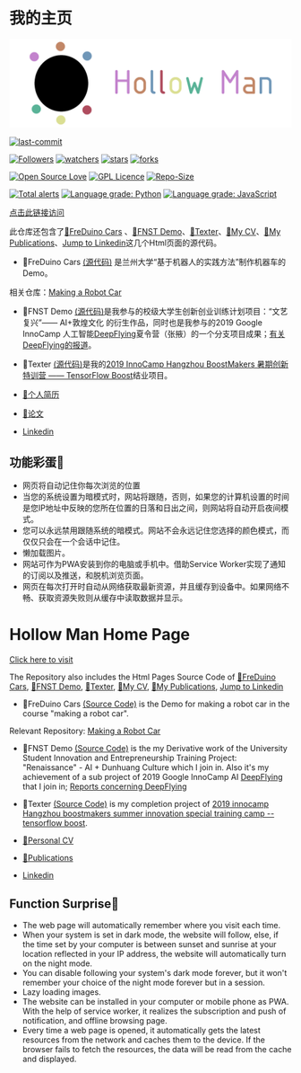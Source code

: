 # 我的主页

![](img/logo.gif)

[![last-commit](https://img.shields.io/github/last-commit/HollowMan6/HollowMan6.github.io)](../../graphs/commit-activity)

[![Followers](https://img.shields.io/github/followers/HollowMan6?style=social)](https://github.com/HollowMan6?tab=followers)
[![watchers](https://img.shields.io/github/watchers/HollowMan6/HollowMan6.github.io?style=social)](../../watchers)
[![stars](https://img.shields.io/github/stars/HollowMan6/HollowMan6.github.io?style=social)](../../stargazers)
[![forks](https://img.shields.io/github/forks/HollowMan6/HollowMan6.github.io?style=social)](../../network/members)

[![Open Source Love](https://img.shields.io/badge/-%E2%9D%A4%20Open%20Source-Green?style=flat-square&logo=Github&logoColor=white&link=https://hollowman6.github.io/fund.html)](https://hollowman6.github.io/fund.html)
[![GPL Licence](https://img.shields.io/badge/license-GPL-blue)](https://opensource.org/licenses/GPL-3.0/)
[![Repo-Size](https://img.shields.io/github/repo-size/HollowMan6/HollowMan6.github.io.svg)](../../archive/master.zip)

[![Total alerts](https://img.shields.io/lgtm/alerts/g/HollowMan6/HollowMan6.github.io.svg?logo=lgtm&logoWidth=18)](https://lgtm.com/projects/g/HollowMan6/HollowMan6.github.io/alerts/)
[![Language grade: Python](https://img.shields.io/lgtm/grade/python/g/HollowMan6/HollowMan6.github.io.svg?logo=lgtm&logoWidth=18)](https://lgtm.com/projects/g/HollowMan6/HollowMan6.github.io/context:python)
[![Language grade: JavaScript](https://img.shields.io/lgtm/grade/javascript/g/HollowMan6/HollowMan6.github.io.svg?logo=lgtm&logoWidth=18)](https://lgtm.com/projects/g/HollowMan6/HollowMan6.github.io/context:javascript)

[点击此链接访问](https://hollowman6.github.io)

此仓库还包含了[🚗FreDuino Cars](https://hollowman6.github.io/FreDuino) 、[📱FNST Demo](https://hollowman6.github.io/StyleTrans)、[📕Texter](https://hollowman6.github.io/Texter)、[📄My CV](https://hollowman6.github.io/CV)、[📝My Publications](https://hollowman6.github.io/Publications)、[Jump to Linkedin](https://hollowman6.github.io/Linkedin)这几个Html页面的源代码。

* 🚗FreDuino Cars [(源代码)](FreDuino/) 是兰州大学“基于机器人的实践方法”制作机器车的Demo。

相关仓库：[Making a Robot Car](https://github.com/HollowMan6/Answers-for-My-LZU-UG-Courses/tree/master/Making%20a%20Robot%20Car)

* 📱FNST Demo [(源代码)](StyleTrans/)是我参与的校级大学生创新创业训练计划项目：“文艺复兴”—— AI+敦煌文化 的衍生作品，同时也是我参与的2019 Google InnoCamp 人工智能[DeepFlying](https://github.com/dslab-deepflying/deepflying/tree/master/InnoCamp)夏令营（张掖）的一个分支项目成果；[有关DeepFlying的报道](http://news.lzu.edu.cn/c/201909/59389.html)。

* 📕Texter [(源代码)](Texter/)是我的[2019 InnoCamp Hangzhou BoostMakers 暑期创新特训营 —— TensorFlow Boost](https://blackwalnut.tech/tfboost/introduce)结业项目。

* [📄个人简历](https://hollowman6.github.io/CV/?language=cn) 

* [📝论文](https://hollowman6.github.io/Publications/)

* [Linkedin](https://hollowman6.github.io/Linkedin/)

## 功能彩蛋🎉

* 网页将自动记住你每次浏览的位置
* 当您的系统设置为暗模式时，网站将跟随，否则，如果您的计算机设置的时间是您IP地址中反映的您所在位置的日落和日出之间，则网站将自动开启夜间模式。
* 您可以永远禁用跟随系统的暗模式。网站不会永远记住您选择的颜色模式，而仅仅只会在一个会话中记住。
* 懒加载图片。
* 网站可作为PWA安装到你的电脑或手机中。借助Service Worker实现了通知的订阅以及推送，和脱机浏览页面。
* 网页在每次打开时自动从网络获取最新资源，并且缓存到设备中。如果网络不畅、获取资源失败则从缓存中读取数据并显示。

# Hollow Man Home Page

[Click here to visit](https://hollowman6.github.io)

The Repository also includes the Html Pages Source Code of [🚗FreDuino Cars](https://hollowman6.github.io/FreDuino), [📱FNST Demo](https://hollowman6.github.io/StyleTrans), [📕Texter](https://hollowman6.github.io/Texter), [📄My CV](https://hollowman6.github.io/CV), [📝My Publications](https://hollowman6.github.io/Publications), [Jump to Linkedin](https://hollowman6.github.io/Linkedin)

* 🚗FreDuino Cars [(Source Code)](FreDuino/) is the Demo for making a robot car in the course "making a robot car".

Relevant Repository: [Making a Robot Car](https://github.com/HollowMan6/Answers-for-My-LZU-UG-Courses/tree/master/Making%20a%20Robot%20Car)

* 📱FNST Demo [(Source Code)](StyleTrans/) is the my Derivative work of the University Student Innovation and Entrepreneurship Training Project: "Renaissance" - AI + Dunhuang Culture which I join in. Also it's my achievement of a sub project of 2019 Google InnoCamp AI [DeepFlying](https://github.com/dslab-deepflying/deepflying/tree/master/InnoCamp) that I join in; [Reports concerning DeepFlying](http://news.lzu.edu.cn/c/201909/59389.html)

* 📕Texter [(Source Code)](Texter/) is my completion project of [2019 innocamp Hangzhou boostmakers summer innovation special training camp -- tensorflow boost](https://blackwalnut.tech/tfboost/introduction).

* [📄Personal CV](https://hollowman6.github.io/CV/?language=en)

* [📝Publications](https://hollowman6.github.io/Publications/)

* [Linkedin](https://hollowman6.github.io/Linkedin/)

## Function Surprise🎉

* The web page will automatically remember where you visit each time.
* When your system is set in dark mode, the website will follow, else, if the time set by your computer is between sunset and sunrise at your location reflected in your IP address, the website will automatically turn on the night mode.
* You can disable following your system's dark mode forever, but it won't remember your choice of the night mode forever but in a session.
* Lazy loading images.
* The website can be installed in your computer or mobile phone as PWA. With the help of service worker, it realizes the subscription and push of notification, and offline browsing page.
* Every time a web page is opened, it automatically gets the latest resources from the network and caches them to the device. If the browser fails to fetch the resources, the data will be read from the cache and displayed.
